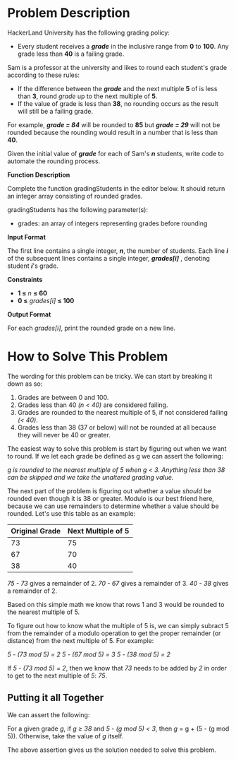 # Problem Description
HackerLand University has the following grading policy:

- Every student receives a <i><b>grade</b></i> in the inclusive range from <b>0</b> to <b>100</b>. Any grade less than <b>40</b> is a failing grade.

Sam is a professor at the university and likes to round each student's grade according to these rules:

- If the difference between the <i><b>grade</b></i> and the next multiple <b>5</b> of is less than <b>3</b>, round <i>grade</i> up to the next multiple of <b>5</b>.
- If the value of grade is less than <b>38</b>, no rounding occurs as the result will still be a failing grade.

For example, <i><b>grade = 84</b></i> will be rounded to <b>85</b> but <i><b>grade = 29</b></i> will not be rounded because the rounding would result in a number that is less than <b>40</b>.

Given the initial value of <i><b>grade</b></i> for each of Sam's <i><b>n</b></i> students, write code to automate the rounding process.

<b>Function Description</b>

Complete the function gradingStudents in the editor below. It should return an integer array consisting of rounded grades.

gradingStudents has the following parameter(s):

- grades: an array of integers representing grades before rounding

<b>Input Format</b>

The first line contains a single integer, <i><b>n</b></i>, the number of students.
Each line <i><b>i</b></i> of the subsequent lines contains a single integer, <b><i>grades[i]</i></b> , denoting student <i><b>i</b></i>'s grade.

<b>Constraints</b>
- <b>1 &leq;</b> <i>n</i> <b>&leq; 60</b>
- <b>0 &leq;</b> <i>grades[i]</i> <b>&leq; 100</b>

<b>Output Format</b>

For each <i>grades[i]</i>, print the rounded grade on a new line.

# How to Solve This Problem
The wording for this problem can be tricky. We can start by breaking it down as so:

1. Grades are between 0 and 100.
2. Grades less than 40 <i>(n &lt; 40)</i> are considered failing.
3. Grades are rounded to the nearest multiple of 5, if not considered failing <i>(&lt; 40)</i>.
4. Grades less than 38 (37 or below) will not be rounded at all because they will never be 40 or greater.

The easiest way to solve this problem is start by figuring out when we want to round. If we let each grade be defined as g we can assert the following:

<i>g is rounded to the nearest multiple of 5 when g &lt; 3. Anything less than 38 can be skipped and we take the unaltered grading value.</i>

The next part of the problem is figuring out whether a value <i>should</i> be rounded even though it is 38 or greater. Modulo is our best friend here, because we can use remainders to determine whether a value should be rounded. Let's use this table as an example:

|Original Grade| Next Multiple of 5|
|--------------|-------------------|
|73            |75                 |
|67            |70                 |
|38            |40                 |

<i>75 - 73</i> gives a remainder of 2.
<i>70 - 67</i> gives a remainder of 3.
<i>40 - 38</i> gives a remainder of 2.

Based on this simple math we know that rows 1 and 3 would be rounded to the nearest multiple of 5.

To figure out how to know what the multiple of 5 is, we can simply subract 5 from the remainder of a modulo operation to get the proper remainder (or distance) from the next multiple of 5. For example:

<i>5 - (73 mod 5) = 2</i>
<i>5 - (67 mod 5) = 3</i>
<i>5 - (38 mod 5) = 2</i>

If <i>5 - (73 mod 5) = 2</i>, then we know that <i>73</i> needs to be added by <i>2</i> in order to get to the next multiple of <i>5</i>: <i>75</i>.

## Putting it all Together
We can assert the following:

For a given grade <i>g</i>, if <i>g &geq; 38</i> and <i>5 - (g mod 5) &lt; 3</i>, then <i>g</i> = g + (5 - (g mod 5)). Otherwise, take the value of <i>g</i> itself.

The above assertion gives us the solution needed to solve this problem.
